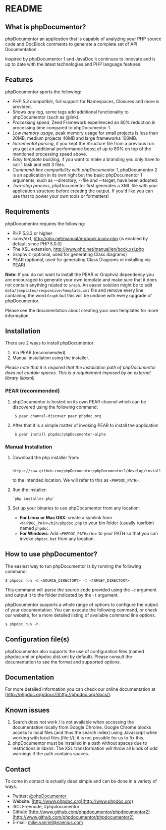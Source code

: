 README
======

What is phpDocumentor?
----------------

phpDocumentor an application that is capable of analyzing your PHP source code and
DocBlock comments to generate a complete set of API Documentation.

Inspired by phpDocumentor 1 and JavaDoc it continues to innovate and is up to date
with the latest technologies and PHP language features.

Features
--------

phpDocumentor sports the following:

* *PHP 5.3 compatible*, full support for Namespaces, Closures and more is provided.
* *Shows any tag*, some tags add additional functionality to phpDocumentor (such as @link).
* *Processing speed*, Zend Framework experienced an 80% reduction in processing time compared to phpDocumentor 1.
* *Low memory usage*, peak memory usage for small projects is less than 20MB, medium projects 40MB and large frameworks 100MB.
* *Incremental parsing*, if you kept the Structure file from a previous run you get an additional performance boost of up
  to 80% on top of the mentioned processing speed above.
* *Easy template building*, if you want to make a branding you only have to call 1 task and edit 3 files.
* *Command-line compatibility with phpDocumentor 1*, phpDocumentor 2 is an application in its own right but the
  basic phpDocumentor 1 arguments, such as --directory, --file and --target, have been adopted.
* *Two-step process*, phpDocumentor first generates a XML file with your application structure before creating the output.
  If you'd like you can use that to power your own tools or formatters!

Requirements
------------

phpDocumentor requires the following:

* PHP 5.3.3 or higher
* iconv/ext, http://php.net/manual/en/book.iconv.php (is enabled by default since PHP 5.0.0)
* The XSL extension, http://www.php.net/manual/en/book.xsl.php
* Graphviz (optional, used for generating Class diagrams)
* PEAR (optional, used for generating Class Diagrams or installing via PEAR)

**Note:**
If you do not want to install the PEAR or Graphviz dependency you are encouraged to generate your own template and make sure that it does not contain anything related to `Graph`.
An easier solution might be to edit `data/templates/responsive/template.xml` file and remove every line containing the word `Graph` but this will be undone with every upgrade of phpDocumentor.

Please see the documentation about creating your own templates for more information.

Installation
------------

There are 2 ways to install phpDocumentor:

1. Via PEAR (recommended)
2. Manual installation using the installer.

_*Please note* that it is required that the installation path of phpDocumentor does not
contain spaces. This is a requirement imposed by an external library (libxml)_

### PEAR (recommended)

1. phpDocumentor is hosted on its own PEAR channel which can be discovered using the following command:

        $ pear channel-discover pear.phpdoc.org

2. After that it is a simple matter of invoking PEAR to install the application

        $ pear install phpdoc/phpDocumentor-alpha

### Manual Installation

1. Download the php installer from:

        https://raw.github.com/phpDocumentor/phpDocumentor2/develop/installer.php

   to the intended location. We will refer to this as `<PHPDOC_PATH>`.

2. Run the installer:

       `php installer.php`

3. Set up your binaries to use phpDocumentor from any location:

   - __For Linux or Mac OSX__: create a symlink from `<PHPDOC_PATH>/bin/phpdoc.php`
      to your bin folder (usually /usr/bin) named `phpdoc`.
   - __For Windows__: Add `<PHPDOC_PATH>/bin` to your PATH so that you can invoke
      `phpdoc.bat` from any location.

How to use phpDocumentor?
-------------------

The easiest way to run phpDocumentor is by running the following command:

    $ phpdoc run -d <SOURCE_DIRECTORY> -t <TARGET_DIRECTORY>

This command will parse the source code provided using the `-d` argument and
output it to the folder indicated by the `-t` argument.

phpDocumentor supports a whole range of options to configure the output of your documentation.
You can execute the following command, or check our website, for a more detailed listing of available command line options.

    $ phpdoc run -h

Configuration file(s)
---------------------

phpDocumentor also supports the use of configuration files (named phpdoc.xml or phpdoc.dist.xml by default).
Please consult the documentation to see the format and supported options.

Documentation
-------------

For more detailed information you can check our online documentation at [http://phpdoc.org/docs/](http://phpdoc.org/docs/).

Known issues
------------

1. Search does not work / is not available when accessing the documentation locally from Google Chrome.
   Google Chrome blocks access to local files (and thus the search index) using Javascript when working
   with local files (file://); it is not possible for us to fix this.
2. phpDocumentor must be installed in a path without spaces due to restrictions in libxml. The XSL transformation
   will throw all kinds of odd warnings if the path contains spaces.

Contact
-------

To come in contact is actually dead simple and can be done in a variety of ways.

* Twitter: [@phpDocumentor](http://twitter.com/phpdocumentor)
* Website: [http://www.phpdoc.org](http://www.phpdoc.org)
* IRC:     Freenode, #phpdocumentor
* Github:  [http://www.github.com/phpdocumentor/phpdocumentor2](http://www.github.com/phpdocumentor/phpdocumentor2)
* E-mail:  [mike.vanriel@naenius.com](mailto:mike.vanriel@naenius.com)
